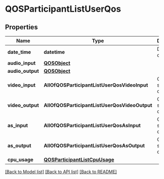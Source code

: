 # QOSParticipantListUserQos

## Properties
Name | Type | Description | Notes
------------ | ------------- | ------------- | -------------
**date_time** | **datetime** | Date-time of QOS | [optional] 
**audio_input** | [**QOSObject**](QOSObject.md) |  | [optional] 
**audio_output** | [**QOSObject**](QOSObject.md) |  | [optional] 
**video_input** | **AllOfQOSParticipantListUserQosVideoInput** | Quality of service object. | [optional] 
**video_output** | **AllOfQOSParticipantListUserQosVideoOutput** | Quality of service object. | [optional] 
**as_input** | **AllOfQOSParticipantListUserQosAsInput** | Quality of service object. | [optional] 
**as_output** | **AllOfQOSParticipantListUserQosAsOutput** | Quality of service object. | [optional] 
**cpu_usage** | [**QOSParticipantListCpuUsage**](QOSParticipantListCpuUsage.md) |  | [optional] 

[[Back to Model list]](../README.md#documentation-for-models) [[Back to API list]](../README.md#documentation-for-api-endpoints) [[Back to README]](../README.md)

